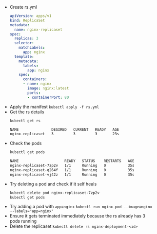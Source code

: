 - Create rs.yml
	```yaml
	apiVersion: apps/v1
	kind: ReplicaSet
	metadata:
	  name: nginx-replicaset
	spec:
	  replicas: 3
	  selector:
	    matchLabels:
	      app: nginx
	  template:
	    metadata:
	      labels:
	        app: nginx
	    spec:
	      containers:
	      - name: nginx
	        image: nginx:latest
	        ports:
	        - containerPort: 80
	```
- Apply the manifest
	`kubectl apply -f rs.yml`
- Get the rs details
	```bash
	kubectl get rs
	
	NAME               DESIRED   CURRENT   READY   AGE
	nginx-replicaset   3         3         3       23s
	```
- Check the pods
	```bash
	kubectl get pods
	
	NAME                     READY   STATUS    RESTARTS   AGE
	nginx-replicaset-7zp2v   1/1     Running   0          35s
	nginx-replicaset-q264f   1/1     Running   0          35s
	nginx-replicaset-vj42z   1/1     Running   0          35s
	```
- Try deleting a pod and check if it self heals
	```bash
	kubectl delete pod nginx-replicaset-7zp2v
	kubectl get pods
	```
- Try adding a pod with `app=nginx`
	`kubectl run nginx-pod --image=nginx --labels="app=nginx"`
- Ensure it gets terminated immediately because the rs already has 3 pods running
- Delete the replicaset
	`kubectl delete rs nginx-deployment-<id>`